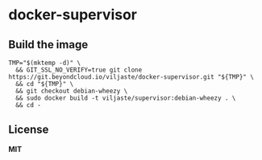 # docker-supervisor

## Build the image

    TMP="$(mktemp -d)" \
      && GIT_SSL_NO_VERIFY=true git clone https://git.beyondcloud.io/viljaste/docker-supervisor.git "${TMP}" \
      && cd "${TMP}" \
      && git checkout debian-wheezy \
      && sudo docker build -t viljaste/supervisor:debian-wheezy . \
      && cd -

## License

**MIT**
